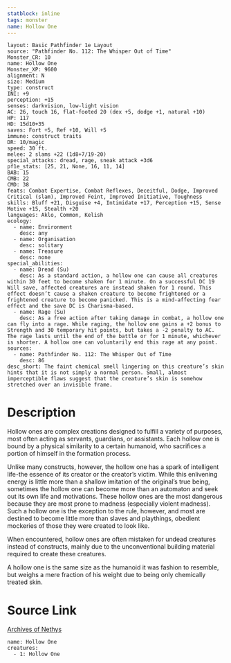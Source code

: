 ```yaml
---
statblock: inline
tags: monster
name: Hollow One
---
```

```statblock
layout: Basic Pathfinder 1e Layout
source: "Pathfinder No. 112: The Whisper Out of Time"
Monster_CR: 10
name: Hollow One
Monster_XP: 9600
alignment: N
size: Medium
type: construct
INI: +9
perception: +15
senses: darkvision, low-light vision
AC: 26, touch 16, flat-footed 20 (dex +5, dodge +1, natural +10)
HP: 117
HD: 15d10+35
saves: Fort +5, Ref +10, Will +5
immune: construct traits
DR: 10/magic
speed: 30 ft.
melee: 2 slams +22 (1d8+7/19-20)
special_attacks: dread, rage, sneak attack +3d6
pf1e_stats: [25, 21, None, 16, 11, 14]
BAB: 15
CMB: 22
CMD: 38
feats: Combat Expertise, Combat Reflexes, Deceitful, Dodge, Improved Critical (slam), Improved Feint, Improved Initiative, Toughness
skills: Bluff +21, Disguise +4, Intimidate +17, Perception +15, Sense Motive +15, Stealth +20
languages: Aklo, Common, Kelish
ecology:
  - name: Environment
    desc: any
  - name: Organisation
    desc: solitary
  - name: Treasure
    desc: none
special_abilities:
  - name: Dread (Su)
    desc: As a standard action, a hollow one can cause all creatures within 30 feet to become shaken for 1 minute. On a successful DC 19 Will save, affected creatures are instead shaken for 1 round. This effect doesn’t cause a shaken creature to become frightened or a frightened creature to become panicked. This is a mind-affecting fear effect and the save DC is Charisma-based.
  - name: Rage (Su)
    desc: As a free action after taking damage in combat, a hollow one can fly into a rage. While raging, the hollow one gains a +2 bonus to Strength and 30 temporary hit points, but takes a -2 penalty to AC. The rage lasts until the end of the battle or for 1 minute, whichever is shorter. A hollow one can voluntarily end this rage at any point.
sources:
  - name: Pathfinder No. 112: The Whisper Out of Time
    desc: 86
desc_short: The faint chemical smell lingering on this creature’s skin hints that it is not simply a normal person. Small, almost imperceptible flaws suggest that the creature’s skin is somehow stretched over an invisible frame.
```
# Description
Hollow ones are complex creations designed to fulfill a variety of purposes, most often acting as servants, guardians, or assistants. Each hollow one is bound by a physical similarity to a certain humanoid, who sacrifices a portion of himself in the formation process.

Unlike many constructs, however, the hollow one has a spark of intelligent life-the essence of its creator or the creator’s victim. While this enlivening energy is little more than a shallow imitation of the original’s true being, sometimes the hollow one can become more than an automaton and seek out its own life and motivations. These hollow ones are the most dangerous because they are most prone to madness (especially violent madness). Such a hollow one is the exception to the rule, however, and most are destined to become little more than slaves and playthings, obedient mockeries of those they were created to look like.

When encountered, hollow ones are often mistaken for undead creatures instead of constructs, mainly due to the unconventional building material required to create these creatures.

A hollow one is the same size as the humanoid it was fashion to resemble, but weighs a mere fraction of his weight due to being only chemically treated skin.
# Source Link
[Archives of Nethys](https://aonprd.com/MonsterDisplay.aspx?ItemName=Hollow%20One)
```encounter-table
name: Hollow One
creatures:
  - 1: Hollow One
```
